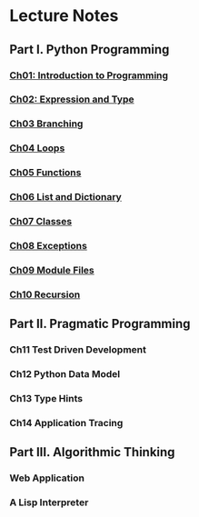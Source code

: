 # Lecture Notes

## Part I. Python Programming

### [Ch01: Introduction to Programming](Ch01-introduction-programming/)

### [Ch02: Expression and Type](Ch02-expression-type/)

### [Ch03 Branching](Ch03-branching/)

### [Ch04 Loops](Ch04-loops/)

### [Ch05 Functions](Ch05-functions/)

### [Ch06 List and Dictionary](Ch06-list-and-dictionary/)

### [Ch07 Classes](Ch07-classes/)

### [Ch08 Exceptions](Ch08-exceptions/)

### [Ch09 Module Files](Ch09-modules-files/)

### [Ch10 Recursion](Ch10-recursion/)

## Part II. Pragmatic Programming

### Ch11 Test Driven Development

### Ch12 Python Data Model

### Ch13 Type Hints

### Ch14 Application Tracing

## Part III. Algorithmic Thinking

### Web Application

### A Lisp Interpreter
